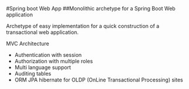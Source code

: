 #Spring boot Web App
##Monolithic archetype for a Spring Boot Web application

Archetype of easy implementation for a quick construction of a 
transactional web application.

MVC Architecture

+ Authentication with session
+ Authorization with multiple roles
+ Multi language support
+ Auditing tables
+ ORM JPA hibernate for OLDP (OnLine Transactional Processing) sites
